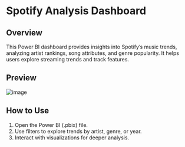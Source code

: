 # Spotify Analysis Dashboard
## Overview
This Power BI dashboard provides insights into Spotify’s music trends, analyzing artist rankings, song attributes, and genre popularity. It helps users explore streaming trends and track features.

## Preview
![image](https://github.com/user-attachments/assets/44600e26-6277-48f9-bb9c-c855c52652e8)

## How to Use
1. Open the Power BI (.pbix) file.
2. Use filters to explore trends by artist, genre, or year.
3. Interact with visualizations for deeper analysis.
